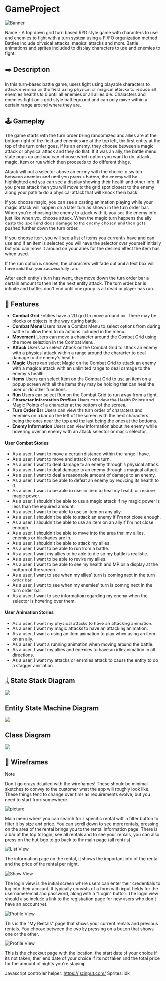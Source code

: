 # GameProject

![Banner](images/collab.png)

Name - A top down grid turn based RPG style game with characters to use and enemies to fight with a turn system using a FI/FO organization method. Battles include physical attacks, magical attacks and more. Battle animations and sprites included to display characters to use and enemies to fight.


## ✒️ Description

In this turn-based battle game, users fight using playable characters to attack enemies on the field using physical or magical attacks to reduce all enemies healths to 0 until all enemies or all allies die. Characters and enemies fight on a grid style battleground and can only move within a certain range around where they are.

## 🕹️ Gameplay

The game starts with the turn order being randomized and allies are at the bottom right of the field and enemies are at the top left, the first entity at the top of the turn order goes, if its an enemy, they choose between a magic attack or physical attack and they do that. If it was an ally, the battle menu state pops up and you can choose which option you want to do, attack, magic, item or run which then proceeds to do different things. 

Attack will put a selector above an enemy with the choice to switch between enemies and until you press a button, the enemy will be highlighted and you can see a display showing their health and other info. If you press attack then you will move to the grid spot closest to the enemy along your path to do a physical attack that will knock them back. 

If you choose magic, you can see a casting animation playing while your magic attack will happen on a later turn as shown in the turn order bar. When you're choosing the enemy to attack with it, you see the enemy info just like when you choose attack. When the magic turn happens the ally casts the spell and does damage to the enemy chosen and then gets pushed further down the turn order.

If you choose item, you will see a list of items you currently have and can use and if an item is selected you will have the selector over yourself initially but you can move it around on your allies for the desired effect the item has when used. 

If the run option is chosen, the characters will fade out and a text box will have said that you successfully ran.

After each entity's turn has went, they move down the turn order bar a certain amount to then let the next entity attack. The turn order bar is infinite and battles don't end until one group is all dead or player has run.

## 🧱 Features

-   **Combat Grid** Entities have a 2D grid to move around on. There may be blocks or objects in the way during battle.
-   **Combat Menu** Users have a Combat Menu to select options from during battle to allow them to do actions included in the menu.
-   **Movement** Users can move a character around the Combat Grid using the move selection in the Combat Menu.
-   **Attack** Users can select Attack on the Combat Grid to attack an enemy with a physical attack within a range around the character to deal damage to the enemy's health.
-   **Magic** Users can select Magic on the Combat Grid to attack an enemy with a magical attack with an unlimited range to deal damage to the enemy's health.
-   **Items** Users can select Item on the Combat Grid to use an item on a popup screen with all the items they may be holding that can heal the user or do other functions.
-   **Run** Users can select Run on the Combat Grid to run away from a fight.
-   **Character Information Profiles** Users can view the Health Points and Magic Points of a character at the bottom of the screen.
-   **Turn Order Bar** Users can view the turn order of characters and enemies on a bar on the left of the screen with the next characters being the ones near the top and the last being the ones at the bottoms.
-   **Enemy Information** Users can view information about the enemy while hovering over an enemy with an attack selector or magic selector.

#### User Combat Stories

-   As a user, I want to move a certain distance within the range I have.
-   As a user, I want to move and attack in one turn.
-   As a user, I want to deal damage to an enemy through a physical attack.
-   As a user, I want to deal damage to an enemy through a magical attack.
-   As a user, I want to deal a reasonable amount of damage to an enemy.
-   As a user, I want to be able to defeat an enemy by reducing its health to 0.
-   As a user, I want to be able to use an item to heal my health or restore magic power.
-   As a user, I shouldn't be able to use a magic attack if my magic power is less than the required amount.
-   As a user, I want to be able to use an item on any ally.
-   As a user, I shouldn't be able to attack an enemy if I'm not close enough.
-   As a user, I shouldn't be able to use an item on an ally if I'm not close enough
-   As a user, I shouldn't be able to move into the area that my allies, enemies or blockades are in.
-   As a user, I shouldn't be able to attack my allies.
-   As a user, I want to be able to run from a battle. 
-   As a user, I want my allies to be able to die so my battle is realistic.
-   As a user, I want to be able to revive my allies.
-   As a user, I want to be able to see my health and MP on a display at the bottom of the screen.
-   As a user, I want to see when my allies' turn is coming next in the turn order bar.
-   As a user, I want to see when my enemies' turn is coming next in the turn order bar.
-   As a user, I want to see information regarding my enemy when the selector is hovering over them.

#### User Animation Stories

-   As a user, I want my physical attacks to have an attacking animation.
-   As a user, I want my magic attacks to have an attacking animation.
-   As a user, I want a using an item animation to play when using an item on an ally.
-   As a user, I want a running animation when moving around the battle.
-   As a user, I want my allies and enemies to have an idle animation in all directions.
-   As a user, I want my attacks or enemies attack to cause the entity to do a stagger animation

## ᛦ State Stack Diagram

[![](https://mermaid.ink/img/pako:eNqdlF1rwyAUhv-KeDnam12GUug-LgYrG3Qw2LKLg54m0kSLmo5S-t9nTFqN3ZYxIRDPed9HOeo5UKY40owaCxbvBBQa6unuOpfEjferDzKdzsmLsBWumEaUq1bXZdOolz5XsI80HhuC5NCFY_gN2Jbj0-ds54tTkTMIUFph9wtrgW2ELMhsxkolGM7n36kf1rdgbKobKk-7SshDUbpsa1hUVR_p9psRsSbggsQ2Wo777yXWlwBso38kvAp5XtUbBRoCGglH4OP2R2VM8LvvZ3u7Uji6px3q6MhPw_NGVWnZWkM4p6E2xAN2ibKJ6iUVqaEQjHyCIaxT_wZJC-EhF4RTwfp7xEqQBZohN93O9_RxzsU9-C8oKbvnuNsdRMfwGz-0ga7XhAfcZ-mE1qhrENz1Dv80c2pLrDGnmfvloDc5zeXR6aCxarWXjGZWNzihzZaHVkOzNVTGRbcg35QKc62aojzPkAur9LJrVb5jHb8AqWJ3AQ?type=png)](https://mermaid.live/edit#pako:eNqdlF1rwyAUhv-KeDnam12GUug-LgYrG3Qw2LKLg54m0kSLmo5S-t9nTFqN3ZYxIRDPed9HOeo5UKY40owaCxbvBBQa6unuOpfEjferDzKdzsmLsBWumEaUq1bXZdOolz5XsI80HhuC5NCFY_gN2Jbj0-ds54tTkTMIUFph9wtrgW2ELMhsxkolGM7n36kf1rdgbKobKk-7SshDUbpsa1hUVR_p9psRsSbggsQ2Wo777yXWlwBso38kvAp5XtUbBRoCGglH4OP2R2VM8LvvZ3u7Uji6px3q6MhPw_NGVWnZWkM4p6E2xAN2ibKJ6iUVqaEQjHyCIaxT_wZJC-EhF4RTwfp7xEqQBZohN93O9_RxzsU9-C8oKbvnuNsdRMfwGz-0ga7XhAfcZ-mE1qhrENz1Dv80c2pLrDGnmfvloDc5zeXR6aCxarWXjGZWNzihzZaHVkOzNVTGRbcg35QKc62aojzPkAur9LJrVb5jHb8AqWJ3AQ)

## Entity State Machine Diagram

[![](https://mermaid.ink/img/pako:eNqFVDtvwjAQ_iuWxwqWjhFCQrQDA0vp1KaDZR-J1dhGzoUKIf57zzHECTVqpnt8990zPnPpFPCCtygQXrSovDDz43NpGX2fT19sPl-yjWpgFwDRPKi9cysqLdeiRW2raC2Y3jPZaPkNipngzsVtEEwGr8mcg791NoP2nc2BSaoq8KMAgShCRLYDd4SVVaseEgHllXZClBnF3-YnI7kV8FODZdh5y6Qz0DJ0TJL7jiOThWIDME6RCUsdQ89DDJpA13aGUWZKHAZ354vefu_TCbBzdCX3unEtvFrXVfW7u4IWC1k7LWG5TOgk3S4nEI-2YEhlLTQg8baKMTqTJ4FyRWRSgEWNJ6ZbZh3SnVAQ2ULU_1RRzJLliVLuB-VPr1XctZSkceZARRN5lCUMK9Np5KYzjHEXPuMGvBFa0d_db7TkWIOBkhckKuG_S17agBMdut3JSl6g72DGu4NKjwEv9qJpyXoQ9sO5pPvQ56CB0uj8Nj4m_Zty-QWMImcN?type=png)](https://mermaid.live/edit#pako:eNqFVDtvwjAQ_iuWxwqWjhFCQrQDA0vp1KaDZR-J1dhGzoUKIf57zzHECTVqpnt8990zPnPpFPCCtygQXrSovDDz43NpGX2fT19sPl-yjWpgFwDRPKi9cysqLdeiRW2raC2Y3jPZaPkNipngzsVtEEwGr8mcg791NoP2nc2BSaoq8KMAgShCRLYDd4SVVaseEgHllXZClBnF3-YnI7kV8FODZdh5y6Qz0DJ0TJL7jiOThWIDME6RCUsdQ89DDJpA13aGUWZKHAZ354vefu_TCbBzdCX3unEtvFrXVfW7u4IWC1k7LWG5TOgk3S4nEI-2YEhlLTQg8baKMTqTJ4FyRWRSgEWNJ6ZbZh3SnVAQ2ULU_1RRzJLliVLuB-VPr1XctZSkceZARRN5lCUMK9Np5KYzjHEXPuMGvBFa0d_db7TkWIOBkhckKuG_S17agBMdut3JSl6g72DGu4NKjwEv9qJpyXoQ9sO5pPvQ56CB0uj8Nj4m_Zty-QWMImcN)

## Class Diagram

[![](https://mermaid.ink/img/pako:eNq1VE2P0zAQ_SuVT4B2V3CtuJRud7WHgkThgnwZOUNi1R5H9gRRSv87dpzWDqVHcknmzfPMm4_4KJRrUCyFMhDCo4bWg5UkaRGfZ7C4IdZ8WLz_fX-_WBlz-LdnQ2gn1wdgNrhjYFxEjxTvHh7eSFEdvsWogiRyckR0ZLzNjF2PxmTGSL5NyaSxqErsMcPp6V3QrF0kSpbcaIsUohnOtkdV3CFp3YLqNGFG1OA9Ej_Fbk1I6L1mDCWDhb4YE39F2kKOe_bosIbAmtoCdQiGu2Kn9FXgkEqs7K99E-W9el2Qz0gN-hpZd0Bt7vkcRrVfO2N0Kv7sOc37l4ZxrOtqtSrmC8U-gtG_cvSpS3WSFTOofY1s3Y8ZY5tCzgoYqDZfGO0NceMeHP-jnL_yVctbZYXYwXr2GFXNAB48ffJxKAUarsbmr8b2EX_yl3i0xi4KPF_DG2puCB9_jEoyjZt72U8XeK72EQ0cqk2JSzqGmIUXd8Kit6CbeIWMwaXgDmNksYyfDfi9FJJOkQcDu92BlFiyH_BO5PKnG0csv4MJEe2BvjlXbO-GtrtY2Gh2fjvdWOl1-gN002kv?type=png)](https://mermaid.live/edit#pako:eNq1VE2P0zAQ_SuVT4B2V3CtuJRud7WHgkThgnwZOUNi1R5H9gRRSv87dpzWDqVHcknmzfPMm4_4KJRrUCyFMhDCo4bWg5UkaRGfZ7C4IdZ8WLz_fX-_WBlz-LdnQ2gn1wdgNrhjYFxEjxTvHh7eSFEdvsWogiRyckR0ZLzNjF2PxmTGSL5NyaSxqErsMcPp6V3QrF0kSpbcaIsUohnOtkdV3CFp3YLqNGFG1OA9Ej_Fbk1I6L1mDCWDhb4YE39F2kKOe_bosIbAmtoCdQiGu2Kn9FXgkEqs7K99E-W9el2Qz0gN-hpZd0Bt7vkcRrVfO2N0Kv7sOc37l4ZxrOtqtSrmC8U-gtG_cvSpS3WSFTOofY1s3Y8ZY5tCzgoYqDZfGO0NceMeHP-jnL_yVctbZYXYwXr2GFXNAB48ffJxKAUarsbmr8b2EX_yl3i0xi4KPF_DG2puCB9_jEoyjZt72U8XeK72EQ0cqk2JSzqGmIUXd8Kit6CbeIWMwaXgDmNksYyfDfi9FJJOkQcDu92BlFiyH_BO5PKnG0csv4MJEe2BvjlXbO-GtrtY2Gh2fjvdWOl1-gN002kv)

## 📐 Wireframes

>[!note]
> Don't go crazy detailed with the wireframes! These should be minimal sketches to convey to the customer what the app will roughly look like. These things tend to change over time as requirements evolve, but you need to start from somewhere.

![picture](ReadmePics/TitleScreen.ong)

Main menu where you can search for a specific rental with a filter button to filter it by size and price. You can scroll down to see more rentals, pressing on the area of the rental brings you to the rental information page. There is a bar at the top to login, see all rentals and to see your rentals, you can also press on the hut logo to go back to the main page (all rentals)

![List View](proposal_photos/IMG_6308.jpeg)

The information page on the rental, it shows the important info of the rental and the price of the rental per night.

![Show View](proposal_photos/IMG_6309.jpeg)

The login view is the initial screen where users can enter their credentials to log into their account. It typically consists of a form with input fields for the username/email and password, along with a "Login" button. The login view should also include a link to the registration page for new users who don't have an account yet.

![Profile View](proposal_photos/IMG_6310.jpeg)

This is the "My Rentals" page that shows your current rentals and previous rentals. You choose between the two by pressing on a button that shows one or the other.

![Profile View](proposal_photos/IMG_6311.jpeg)

This is the checkout page with the location, the start date of your choice if its not taken, then end date of your choice if its not taken and the total price for the amount of nights you're staying.

Javascript controller helper:
https://jsxinput.com/
Sprites:
idk
